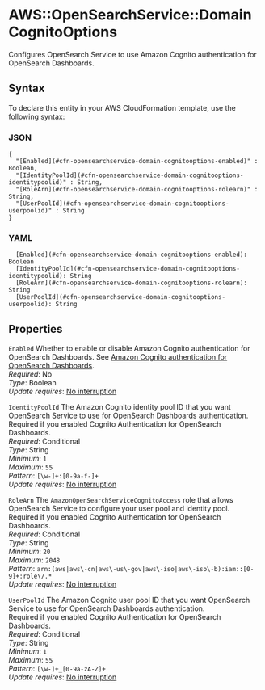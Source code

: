 # AWS::OpenSearchService::Domain CognitoOptions<a name="aws-properties-opensearchservice-domain-cognitooptions"></a>

Configures OpenSearch Service to use Amazon Cognito authentication for OpenSearch Dashboards\.

## Syntax<a name="aws-properties-opensearchservice-domain-cognitooptions-syntax"></a>

To declare this entity in your AWS CloudFormation template, use the following syntax:

### JSON<a name="aws-properties-opensearchservice-domain-cognitooptions-syntax.json"></a>

```
{
  "[Enabled](#cfn-opensearchservice-domain-cognitooptions-enabled)" : Boolean,
  "[IdentityPoolId](#cfn-opensearchservice-domain-cognitooptions-identitypoolid)" : String,
  "[RoleArn](#cfn-opensearchservice-domain-cognitooptions-rolearn)" : String,
  "[UserPoolId](#cfn-opensearchservice-domain-cognitooptions-userpoolid)" : String
}
```

### YAML<a name="aws-properties-opensearchservice-domain-cognitooptions-syntax.yaml"></a>

```
  [Enabled](#cfn-opensearchservice-domain-cognitooptions-enabled): Boolean
  [IdentityPoolId](#cfn-opensearchservice-domain-cognitooptions-identitypoolid): String
  [RoleArn](#cfn-opensearchservice-domain-cognitooptions-rolearn): String
  [UserPoolId](#cfn-opensearchservice-domain-cognitooptions-userpoolid): String
```

## Properties<a name="aws-properties-opensearchservice-domain-cognitooptions-properties"></a>

`Enabled` <a name="cfn-opensearchservice-domain-cognitooptions-enabled"></a>
Whether to enable or disable Amazon Cognito authentication for OpenSearch Dashboards\. See [Amazon Cognito authentication for OpenSearch Dashboards](https://docs.aws.amazon.com/opensearch-service/latest/developerguide/cognito-auth.html)\.  
_Required_: No  
_Type_: Boolean  
_Update requires_: [No interruption](https://docs.aws.amazon.com/AWSCloudFormation/latest/UserGuide/using-cfn-updating-stacks-update-behaviors.html#update-no-interrupt)

`IdentityPoolId` <a name="cfn-opensearchservice-domain-cognitooptions-identitypoolid"></a>
The Amazon Cognito identity pool ID that you want OpenSearch Service to use for OpenSearch Dashboards authentication\.  
Required if you enabled Cognito Authentication for OpenSearch Dashboards\.  
_Required_: Conditional  
_Type_: String  
_Minimum_: `1`  
_Maximum_: `55`  
_Pattern_: `[\w-]+:[0-9a-f-]+`  
_Update requires_: [No interruption](https://docs.aws.amazon.com/AWSCloudFormation/latest/UserGuide/using-cfn-updating-stacks-update-behaviors.html#update-no-interrupt)

`RoleArn` <a name="cfn-opensearchservice-domain-cognitooptions-rolearn"></a>
The `AmazonOpenSearchServiceCognitoAccess` role that allows OpenSearch Service to configure your user pool and identity pool\.  
Required if you enabled Cognito Authentication for OpenSearch Dashboards\.  
_Required_: Conditional  
_Type_: String  
_Minimum_: `20`  
_Maximum_: `2048`  
_Pattern_: `arn:(aws|aws\-cn|aws\-us\-gov|aws\-iso|aws\-iso\-b):iam::[0-9]+:role\/.*`  
_Update requires_: [No interruption](https://docs.aws.amazon.com/AWSCloudFormation/latest/UserGuide/using-cfn-updating-stacks-update-behaviors.html#update-no-interrupt)

`UserPoolId` <a name="cfn-opensearchservice-domain-cognitooptions-userpoolid"></a>
The Amazon Cognito user pool ID that you want OpenSearch Service to use for OpenSearch Dashboards authentication\.  
Required if you enabled Cognito Authentication for OpenSearch Dashboards\.  
_Required_: Conditional  
_Type_: String  
_Minimum_: `1`  
_Maximum_: `55`  
_Pattern_: `[\w-]+_[0-9a-zA-Z]+`  
_Update requires_: [No interruption](https://docs.aws.amazon.com/AWSCloudFormation/latest/UserGuide/using-cfn-updating-stacks-update-behaviors.html#update-no-interrupt)
